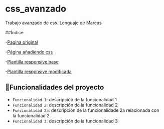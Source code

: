 # css_avanzado
Trabajo avanzado de css. Lenguaje de Marcas
 
  ##Índice

-[Pagina original](https://a22andreatf.github.io/css_avanzado/v0/)

-[Página añadiendo css](#Página_con_css)

-[Plantilla responsive base](#índice)

-[Plantilla responsive modificada](#)

  ## :hammer:Funcionalidades del proyecto

- `Funcionalidad 1`: descripción de la funcionalidad 1
- `Funcionalidad 2`: descripción de la funcionalidad 2
- `Funcionalidad 2a`: descripción de la funcionalidade 2a relacionada con la funcionalidad 2
- `Funcionalidad 3`: descripción de la funcionalidad 3
